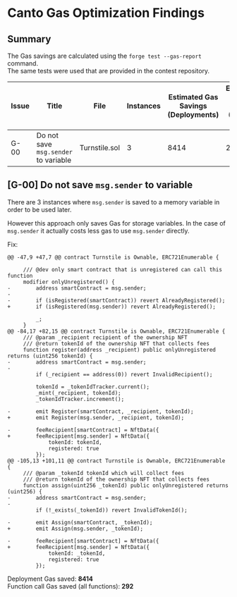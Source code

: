 # Canto Gas Optimization Findings
## Summary
The Gas savings are calculated using the `forge test --gas-report` command.  
The same tests were used that are provided in the contest repository.

| Issue      | Title | File | Instances | Estimated Gas Savings (Deployments) | Estimated Gas Savings (Method calls) |
| ----------- | ----------- | ----------- | ----------- | ----------- | ----------- |
| G-00 | Do not save `msg.sender` to variable | Turnstile.sol | 3 | 8414 | 292 |

## [G-00] Do not save `msg.sender` to variable
There are 3 instances where `msg.sender` is saved to a memory variable in order to be used later.  

However this approach only saves Gas for storage variables. In the case of `msg.sender` it actually costs less gas to use `msg.sender` directly.  

Fix:  
```solidity
@@ -47,9 +47,7 @@ contract Turnstile is Ownable, ERC721Enumerable {
 
     /// @dev only smart contract that is unregistered can call this function
     modifier onlyUnregistered() {
-        address smartContract = msg.sender;
-
-        if (isRegistered(smartContract)) revert AlreadyRegistered();
+        if (isRegistered(msg.sender)) revert AlreadyRegistered();
 
         _;
     }
@@ -84,17 +82,15 @@ contract Turnstile is Ownable, ERC721Enumerable {
     /// @param _recipient recipient of the ownership NFT
     /// @return tokenId of the ownership NFT that collects fees
     function register(address _recipient) public onlyUnregistered returns (uint256 tokenId) {
-        address smartContract = msg.sender;
-
         if (_recipient == address(0)) revert InvalidRecipient();
 
         tokenId = _tokenIdTracker.current();
         _mint(_recipient, tokenId);
         _tokenIdTracker.increment();
 
-        emit Register(smartContract, _recipient, tokenId);
+        emit Register(msg.sender, _recipient, tokenId);
 
-        feeRecipient[smartContract] = NftData({
+        feeRecipient[msg.sender] = NftData({
             tokenId: tokenId,
             registered: true
         });
@@ -105,13 +101,11 @@ contract Turnstile is Ownable, ERC721Enumerable {
     /// @param _tokenId tokenId which will collect fees
     /// @return tokenId of the ownership NFT that collects fees
     function assign(uint256 _tokenId) public onlyUnregistered returns (uint256) {
-        address smartContract = msg.sender;
-
         if (!_exists(_tokenId)) revert InvalidTokenId();
 
-        emit Assign(smartContract, _tokenId);
+        emit Assign(msg.sender, _tokenId);
 
-        feeRecipient[smartContract] = NftData({
+        feeRecipient[msg.sender] = NftData({
             tokenId: _tokenId,
             registered: true
         });
```


Deployment Gas saved: **8414**  
Function call Gas saved (all functions): **292**  

